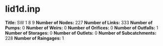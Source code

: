 # lid1d.inp
**Title:** SW   1       8       9
**Number of Nodes:** 227
**Number of Links:** 333
**Number of Pumps:** 0
**Number of Weirs:** 0
**Number of Orifices:** 0
**Number of Outfalls:** 1
**Number of Storages:** 0
**Number of Outlets:** 0
**Number of Subcatchments:** 228
**Number of Raingages:** 1
